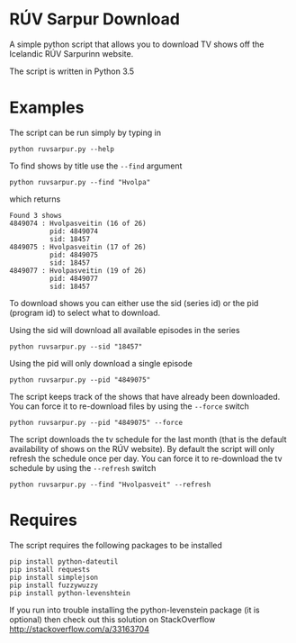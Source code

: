 # RÚV Sarpur Download
A simple python script that allows you to download TV shows off the Icelandic RÚV Sarpurinn website. 

The script is written in Python 3.5

# Examples
The script can be run simply by typing in 
```
python ruvsarpur.py --help
```

To find shows by title use the `--find` argument
```
python ruvsarpur.py --find "Hvolpa"
```
which returns
```
Found 3 shows
4849074 : Hvolpasveitin (16 of 26)
          pid: 4849074
          sid: 18457
4849075 : Hvolpasveitin (17 of 26)
          pid: 4849075
          sid: 18457
4849077 : Hvolpasveitin (19 of 26)
          pid: 4849077
          sid: 18457
```

To download shows you can either use the sid (series id) or the pid (program id) to select what to download.

Using the sid will download all available episodes in the series
```
python ruvsarpur.py --sid "18457"
```

Using the pid will only download a single episode
```
python ruvsarpur.py --pid "4849075"
```

The script keeps track of the shows that have already been downloaded. You can force it to re-download files by using the `--force` switch
```
python ruvsarpur.py --pid "4849075" --force
```

The script downloads the tv schedule for the last month (that is the default availability of shows on the RÚV website). By default the script will only refresh the schedule once per day. You can force it to re-download the tv schedule by using the `--refresh` switch
```
python ruvsarpur.py --find "Hvolpasveit" --refresh
```

# Requires
The script requires the following packages to be installed 
```
pip install python-dateutil
pip install requests
pip install simplejson
pip install fuzzywuzzy
pip install python-levenshtein
```
If you run into trouble installing the python-levenstein package (it is optional) then check out this solution on StackOverflow http://stackoverflow.com/a/33163704
